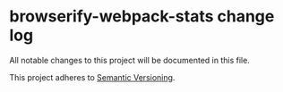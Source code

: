 # browserify-webpack-stats change log

All notable changes to this project will be documented in this file.

This project adheres to [Semantic Versioning](http://semver.org/).
